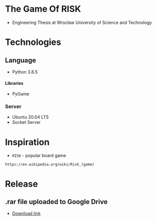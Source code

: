 # The Game Of RISK
* Engineering Thesis at Wrocław University of Science and Technology

# Technologies

## Language

* Python 3.8.5

#### Libraries
* PyGame
### Server
* Ubuntu 20.04 LTS
* Socket Server
# Inspiration
* `RISK` - popular board game
```
https://en.wikipedia.org/wiki/Risk_(game)
```
# Release
## .rar file uploaded to Google Drive


* [Download link](https://drive.google.com/file/d/1fDWt9l2cPYWWaDilA03n_xdb-x3fv9gp/view?usp=sharing)
